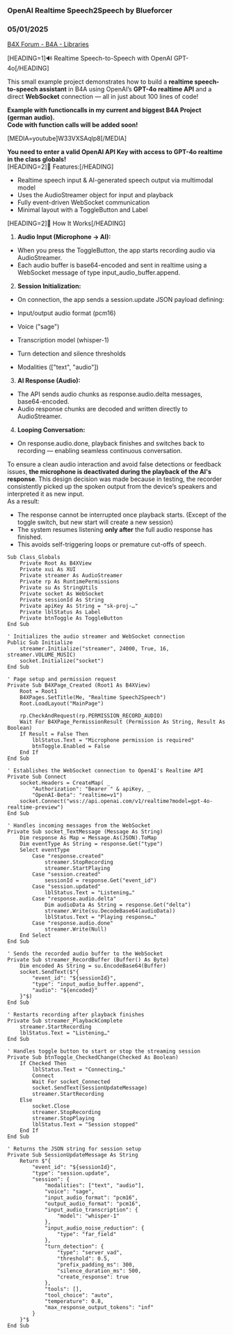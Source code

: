 ### OpenAI Realtime Speech2Speech by Blueforcer
### 05/01/2025
[B4X Forum - B4A - Libraries](https://www.b4x.com/android/forum/threads/166810/)

[HEADING=1]🔊 Realtime Speech-to-Speech with OpenAI GPT-4o[/HEADING]  
  
This small example project demonstrates how to build a **realtime speech-to-speech assistant** in B4A using OpenAI’s **GPT-4o realtime API** and a direct **WebSocket** connection — all in just about 100 lines of code!  
  
**Example with functioncalls in my current and biggest B4A Project (german audio).   
Code with function calls will be added soon!**   
  
[MEDIA=youtube]W33VXSAqlp8[/MEDIA]  
  
**You need to enter a valid OpenAI API Key with access to GPT-4o realtime in the class globals!**  
[HEADING=2]🎯 Features:[/HEADING]  

- Realtime speech input & AI-generated speech output via multimodal model
- Uses the AudioStreamer object for input and playback
- Fully event-driven WebSocket communication
- Minimal layout with a ToggleButton and Label

[HEADING=2]🧠 How It Works[/HEADING]  

1. **Audio Input (Microphone → AI):**

- When you press the ToggleButton, the app starts recording audio via AudioStreamer.
- Each audio buffer is base64-encoded and sent in realtime using a WebSocket message of type input\_audio\_buffer.append.

2. **Session Initialization:**

- On connection, the app sends a session.update JSON payload defining:

- Input/output audio format (pcm16)
- Voice ("sage")
- Transcription model (whisper-1)
- Turn detection and silence thresholds
- Modalities (["text", "audio"])

3. **AI Response (Audio):**

- The API sends audio chunks as response.audio.delta messages, base64-encoded.
- Audio response chunks are decoded and written directly to AudioStreamer.

4. **Looping Conversation:**

- On response.audio.done, playback finishes and switches back to recording — enabling seamless continuous conversation.

To ensure a clean audio interaction and avoid false detections or feedback issues, **the microphone is deactivated during the playback of the AI's response**. This design decision was made because in testing, the recorder consistently picked up the spoken output from the device’s speakers and interpreted it as new input.  
As a result:  

- The response cannot be interrupted once playback starts. (Except of the toggle switch, but new start will create a new session)
- The system resumes listening **only after** the full audio response has finished.
- This avoids self-triggering loops or premature cut-offs of speech.

  

```B4X
Sub Class_Globals  
    Private Root As B4XView  
    Private xui As XUI  
    Private streamer As AudioStreamer  
    Private rp As RuntimePermissions  
    Private su As StringUtils  
    Private socket As WebSocket  
    Private sessionId As String  
    Private apiKey As String = "sk-proj-…"  
    Private lblStatus As Label  
    Private btnToggle As ToggleButton  
End Sub  
  
' Initializes the audio streamer and WebSocket connection  
Public Sub Initialize  
    streamer.Initialize("streamer", 24000, True, 16, streamer.VOLUME_MUSIC)  
    socket.Initialize("socket")  
End Sub  
  
' Page setup and permission request  
Private Sub B4XPage_Created (Root1 As B4XView)  
    Root = Root1  
    B4XPages.SetTitle(Me, "Realtime Speech2Speech")  
    Root.LoadLayout("MainPage")  
  
    rp.CheckAndRequest(rp.PERMISSION_RECORD_AUDIO)  
    Wait For B4XPage_PermissionResult (Permission As String, Result As Boolean)  
    If Result = False Then  
        lblStatus.Text = "Microphone permission is required"  
        btnToggle.Enabled = False  
    End If  
End Sub  
  
' Establishes the WebSocket connection to OpenAI's Realtime API  
Private Sub Connect  
    socket.Headers = CreateMap( _  
        "Authorization": "Bearer " & apiKey, _  
        "OpenAI-Beta": "realtime=v1")  
    socket.Connect("wss://api.openai.com/v1/realtime?model=gpt-4o-realtime-preview")  
End Sub  
  
' Handles incoming messages from the WebSocket  
Private Sub socket_TextMessage (Message As String)  
    Dim response As Map = Message.As(JSON).ToMap  
    Dim eventType As String = response.Get("type")  
    Select eventType  
        Case "response.created"  
            streamer.StopRecording  
            streamer.StartPlaying  
        Case "session.created"  
            sessionId = response.Get("event_id")  
        Case "session.updated"  
            lblStatus.Text = "Listening…"  
        Case "response.audio.delta"  
            Dim audioData As String = response.Get("delta")  
            streamer.Write(su.DecodeBase64(audioData))  
            lblStatus.Text = "Playing response…"  
        Case "response.audio.done"  
            streamer.Write(Null)  
    End Select  
End Sub  
  
' Sends the recorded audio buffer to the WebSocket  
Private Sub streamer_RecordBuffer (Buffer() As Byte)  
    Dim encoded As String = su.EncodeBase64(Buffer)  
    socket.SendText($"{  
        "event_id": "${sessionId}",  
        "type": "input_audio_buffer.append",  
        "audio": "${encoded}"  
    }"$)  
End Sub  
  
' Restarts recording after playback finishes  
Private Sub streamer_PlaybackComplete  
    streamer.StartRecording  
    lblStatus.Text = "Listening…"  
End Sub  
  
' Handles toggle button to start or stop the streaming session  
Private Sub btnToggle_CheckedChange(Checked As Boolean)  
    If Checked Then  
        lblStatus.Text = "Connecting…"  
        Connect  
        Wait For socket_Connected  
        socket.SendText(SessionUpdateMessage)  
        streamer.StartRecording  
    Else  
        socket.Close  
        streamer.StopRecording  
        streamer.StopPlaying  
        lblStatus.Text = "Session stopped"  
    End If  
End Sub  
  
' Returns the JSON string for session setup  
Private Sub SessionUpdateMessage As String  
    Return $"{  
        "event_id": "${sessionId}",  
        "type": "session.update",  
        "session": {  
            "modalities": ["text", "audio"],  
            "voice": "sage",  
            "input_audio_format": "pcm16",  
            "output_audio_format": "pcm16",  
            "input_audio_transcription": {  
                "model": "whisper-1"  
            },  
            "input_audio_noise_reduction": {  
                "type": "far_field"  
            },  
            "turn_detection": {  
                "type": "server_vad",  
                "threshold": 0.5,  
                "prefix_padding_ms": 300,  
                "silence_duration_ms": 500,  
                "create_response": true  
            },  
            "tools": [],  
            "tool_choice": "auto",  
            "temperature": 0.8,  
            "max_response_output_tokens": "inf"  
        }  
    }"$  
End Sub
```